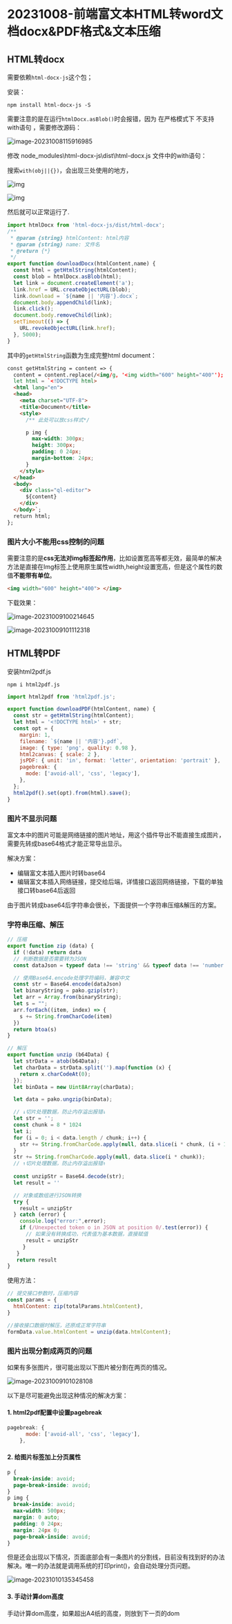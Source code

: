# 20231008-前端富文本HTML转word文档docx&PDF格式&文本压缩

## HTML转docx

需要依赖`html-docx-js`这个包；

安装：

```
npm install html-docx-js -S
```

需要注意的是在运行`htmlDocx.asBlob()`时会报错，因为 在严格模式下 不支持 with语句 ，需要修改源码：

![image-20231008115916985](https://s2.loli.net/2023/10/08/AHxUYsLyl7tzeuw.png)

修改 node_modules\html-docx-js\dist\html-docx.js 文件中的with语句：

搜索`with(obj||{})`，会出现三处使用的地方，

![img](https://s2.loli.net/2023/10/08/IAEQ81qgZWNflz5.png)

![img](https://s2.loli.net/2023/10/08/DcVWMBurfiyN3t7.png)

然后就可以正常运行了.

```js
import htmlDocx from 'html-docx-js/dist/html-docx';
/**
 * @param {string} htmlContent: html内容
 * @param {string} name: 文件名
 * @return {*}
 */
export function downloadDocx(htmlContent,name) {
  const html = getHtmlString(htmlContent);
  const blob = htmlDocx.asBlob(html);
  let link = document.createElement('a');
  link.href = URL.createObjectURL(blob);
  link.download = `${name || '内容'}.docx`;
  document.body.appendChild(link);
  link.click();
  document.body.removeChild(link);
  setTimeout(() => {
    URL.revokeObjectURL(link.href);
  }, 5000);
}
```

其中的`getHtmlString`函数为生成完整html document：

```html
const getHtmlString = content => {
  content = content.replace(/<img/g, '<img width="600" height="400"');
  let html = `<!DOCTYPE html>
  <html lang="en">
  <head>
    <meta charset="UTF-8">
    <title>Document</title>
    <style>
  	  /** 此处可以放css样式*/

      p img {
        max-width: 300px;
        height: 300px;
        padding: 0 24px;
        margin-bottom: 24px;
      }
    </style>
  </head>
  <body>
    <div class="ql-editor">
      ${content}
    </div>
  </body>`;
  return html;
};

```

### 图片大小不能用css控制的问题

需要注意的是**css无法对img标签起作用**，比如设置宽高等都无效，最简单的解决方法是直接在Img标签上使用原生属性width,height设置宽高，但是这个属性的数值**不能带有单位**。

```html
<img width="600" height="400"> </img>
```



下载效果：

![image-20231009100214645](https://s2.loli.net/2023/10/09/q82wkj495PmCaz1.png)

![image-20231009101112318](https://s2.loli.net/2023/10/09/xupyCLsGiQPlKd8.png)

## HTML转PDF

安装html2pdf.js

```
npm i html2pdf.js
```

```js
import html2pdf from 'html2pdf.js';

export function downloadPDF(htmlContent, name) {
  const str = getHtmlString(htmlContent);
  let html = '<!DOCTYPE html>' + str;
  const opt = {
    margin: 1,
    filename: `${name || '内容'}.pdf`,
    image: { type: 'png', quality: 0.98 },
    html2canvas: { scale: 2 },
    jsPDF: { unit: 'in', format: 'letter', orientation: 'portrait' },
    pagebreak: {
      mode: ['avoid-all', 'css', 'legacy'],
    },
  };
  html2pdf().set(opt).from(html).save();
}

```

### 图片不显示问题

富文本中的图片可能是网络链接的图片地址，用这个插件导出不能直接生成图片，需要先转成base64格式才能正常导出显示。

解决方案：

- 编辑富文本插入图片时转base64
- 编辑富文本插入网络链接，提交给后端，详情接口返回网络链接，下载的单独接口转base64后返回

由于图片转成base64后字符串会很长，下面提供一个字符串压缩&解压的方案。

### 字符串压缩、解压

```js
// 压缩
export function zip (data) {
  if (!data) return data
  // 判断数据是否需要转为JSON
  const dataJson = typeof data !== 'string' && typeof data !== 'number' ? JSON.stringify(data) : data

  // 使用Base64.encode处理字符编码，兼容中文
  const str = Base64.encode(dataJson)
  let binaryString = pako.gzip(str);
  let arr = Array.from(binaryString);
  let s = "";
  arr.forEach((item, index) => {
    s += String.fromCharCode(item)
  })
  return btoa(s)
}

// 解压
export function unzip (b64Data) {
  let strData = atob(b64Data);
  let charData = strData.split('').map(function (x) {
    return x.charCodeAt(0);
  });
  let binData = new Uint8Array(charData);

  let data = pako.ungzip(binData);

  // ↓切片处理数据，防止内存溢出报错↓
  let str = '';
  const chunk = 8 * 1024
  let i;
  for (i = 0; i < data.length / chunk; i++) {
    str += String.fromCharCode.apply(null, data.slice(i * chunk, (i + 1) * chunk));
  }
  str += String.fromCharCode.apply(null, data.slice(i * chunk));
  // ↑切片处理数据，防止内存溢出报错↑
        
  const unzipStr = Base64.decode(str);
  let result = ''

  // 对象或数组进行JSON转换
  try {
    result = unzipStr
  } catch (error) {
    console.log("error:",error);
    if (/Unexpected token o in JSON at position 0/.test(error)) {
      // 如果没有转换成功，代表值为基本数据，直接赋值
      result = unzipStr
     }
   }
   return result
}
```

使用方法：

```js
// 提交接口参数时，压缩内容
const params = {
  htmlContent: zip(totalParams.htmlContent),
}
```

```js
//接收接口数据时解压，还原成正常字符串
formData.value.htmlContent = unzip(data.htmlContent);
```

### 图片出现分割成两页的问题

如果有多张图片，很可能出现以下图片被分割在两页的情况。

![image-20231009101028108](https://s2.loli.net/2023/10/09/YlD3CuNAoPyBGxZ.png)

以下是尽可能避免出现这种情况的解决方案：

#### 1. html2pdf配置中设置pagebreak

```js
pagebreak: {
      mode: ['avoid-all', 'css', 'legacy'],
    },
```

#### 2. 给图片标签加上分页属性

```css
p {
  break-inside: avoid;
  page-break-inside: avoid;
}
p img {
  break-inside: avoid;
  max-width: 500px;
  margin: 0 auto;
  padding: 0 24px;
  margin: 24px 0;
  page-break-inside: avoid;
}
```

但是还会出现以下情况，页面底部会有一条图片的分割线，目前没有找到好的办法解决。唯一的办法就是调用系统的打印print()，会自动处理分页问题。

![image-20231010135345458](https://s2.loli.net/2023/10/10/zNY7mVpRJF5whCK.png)

#### 3. 手动计算dom高度

手动计算dom高度，如果超出A4纸的高度，则放到下一页的dom



